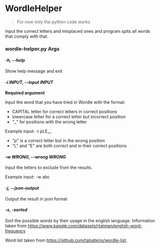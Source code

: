 # WordleHelper

> For now only the python code works

Input the correct letters and misplaced ones and program spits all words that comply with that.

### wordle-helper.py Args

#### *-h, --help* 

Show help message and exit

#### *-i INPUT, --input INPUT*

**Required argument**

Input the word that you have tried in Wordle with the format:

* CAPITAL letter for correct letters in correct positions
* lowercase letter for a correct letter but incorrect position
* "_" for positions with the wrong letter

Example input: -i pLE__

* "p" is a correct letter but in the wrong position
* "L" and "E" are both correct and in their correct positions

#### *-w WRONG, --wrong WRONG*

Input the letters to exclude from the results.

Example input: -w abc

#### *-j, --json-output*

Output the result in json format

#### *-s, -sorted*

Sort the possible words by their usage in the english language. Information taken from https://www.kaggle.com/datasets/rtatman/english-word-frequency

Word list taken from https://github.com/tabatkins/wordle-list.
